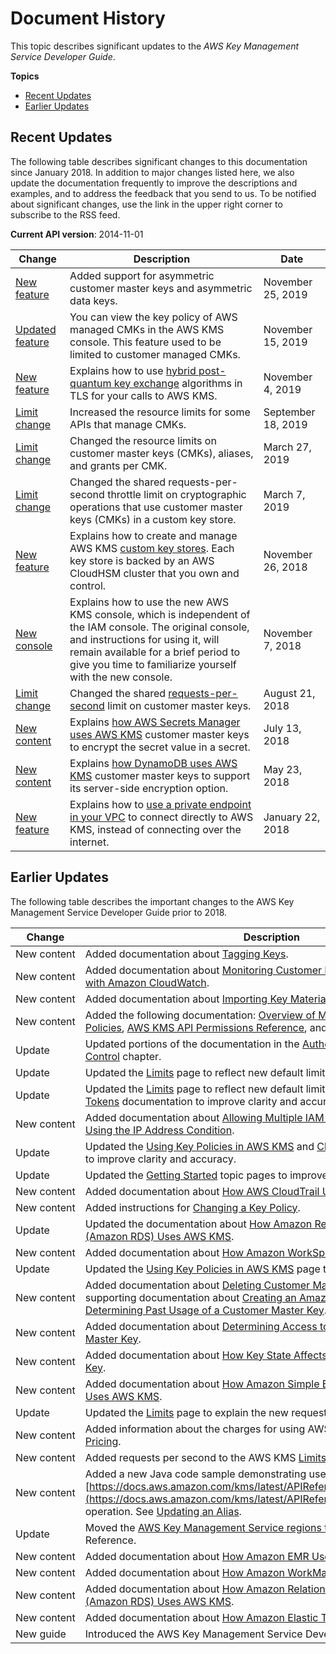 # Document History<a name="dochistory"></a>

This topic describes significant updates to the *AWS Key Management Service Developer Guide*\.

**Topics**
+ [Recent Updates](#recent-updates)
+ [Earlier Updates](#earlier-updates)

## Recent Updates<a name="recent-updates"></a>

The following table describes significant changes to this documentation since January 2018\. In addition to major changes listed here, we also update the documentation frequently to improve the descriptions and examples, and to address the feedback that you send to us\. To be notified about significant changes, use the link in the upper right corner to subscribe to the RSS feed\.

**Current API version**: 2014\-11\-01

| Change | Description | Date | 
| --- |--- |--- |
| [New feature](https://docs.aws.amazon.com/kms/latest/developerguide/symmetric-asymmetric.html.html) | Added support for asymmetric customer master keys and asymmetric data keys\. | November 25, 2019 | 
| [Updated feature](https://docs.aws.amazon.com/kms/latest/developerguide/key-policy-viewing.html) | You can view the key policy of AWS managed CMKs in the AWS KMS console\. This feature used to be limited to customer managed CMKs\. | November 15, 2019 | 
| [New feature](https://docs.aws.amazon.com/kms/latest/developerguide/pqtls.html) | Explains how to use [hybrid post\-quantum key exchange](https://docs.aws.amazon.com/kms/latest/developerguide/pqtls.html) algorithms in TLS for your calls to AWS KMS\. | November 4, 2019 | 
| [Limit change](https://docs.aws.amazon.com/kms/latest/developerguide/limits.html) | Increased the resource limits for some APIs that manage CMKs\. | September 18, 2019 | 
| [Limit change](https://docs.aws.amazon.com/kms/latest/developerguide/limits.html) | Changed the resource limits on customer master keys \(CMKs\), aliases, and grants per CMK\. | March 27, 2019 | 
| [Limit change](https://docs.aws.amazon.com/kms/latest/developerguide/limits.html#rps-key-stores) | Changed the shared requests\-per\-second throttle limit on cryptographic operations that use customer master keys \(CMKs\) in a custom key store\. | March 7, 2019 | 
| [New feature](https://docs.aws.amazon.com/kms/latest/developerguide/custom-key-store-overview.html) | Explains how to create and manage AWS KMS [custom key stores](https://docs.aws.amazon.com/kms/latest/developerguide/custom-key-store-overview.html)\. Each key store is backed by an AWS CloudHSM cluster that you own and control\. | November 26, 2018 | 
| [New console](https://docs.aws.amazon.com/kms/latest/developerguide/create-keys.html#create-keys-console) | Explains how to use the new AWS KMS console, which is independent of the IAM console\. The original console, and instructions for using it, will remain available for a brief period to give you time to familiarize yourself with the new console\. | November 7, 2018 | 
| [Limit change](https://docs.aws.amazon.com/kms/latest/developerguide/limits.html#requests-per-second) | Changed the shared [requests\-per\-second](https://docs.aws.amazon.com/kms/latest/developerguide/limits.html#requests-per-second) limit on customer master keys\. | August 21, 2018 | 
| [New content](https://docs.aws.amazon.com/kms/latest/developerguide/services-secrets-manager.html) | Explains [how AWS Secrets Manager uses AWS KMS](https://docs.aws.amazon.com/kms/latest/developerguide/services-secrets-manager.html) customer master keys to encrypt the secret value in a secret\. | July 13, 2018 | 
| [New content](https://docs.aws.amazon.com/kms/latest/developerguide/services-dynamodb.html) | Explains [how DynamoDB uses AWS KMS](https://docs.aws.amazon.com/kms/latest/developerguide/services-dynamodb.html) customer master keys to support its server\-side encryption option\. | May 23, 2018 | 
| [New feature](https://docs.aws.amazon.com/kms/latest/developerguide/kms-vpc-endpoint.html) | Explains how to [use a private endpoint in your VPC](https://docs.aws.amazon.com/kms/latest/developerguide/kms-vpc-endpoint.html) to connect directly to AWS KMS, instead of connecting over the internet\. | January 22, 2018 | 

## Earlier Updates<a name="earlier-updates"></a>

The following table describes the important changes to the AWS Key Management Service Developer Guide prior to 2018\.


| Change | Description | Date | 
| --- | --- | --- | 
| New content | Added documentation about [Tagging Keys](tagging-keys.md)\. | February 15, 2017 | 
| New content | Added documentation about [Monitoring Customer Master Keys](monitoring-overview.md) and [Monitoring with Amazon CloudWatch](monitoring-cloudwatch.md)\. | August 31, 2016 | 
| New content | Added documentation about [Importing Key Material](importing-keys.md)\. | August 11, 2016 | 
| New content | Added the following documentation: [Overview of Managing Access](control-access-overview.md), [Using IAM Policies](iam-policies.md), [AWS KMS API Permissions Reference](kms-api-permissions-reference.md), and [Using Policy Conditions](policy-conditions.md)\. | July 5, 2016 | 
| Update | Updated portions of the documentation in the [Authentication and Access Control](control-access.md) chapter\. | July 5, 2016 | 
| Update | Updated the [Limits](limits.md) page to reflect new default limits\. | May 31, 2016 | 
| Update | Updated the [Limits](limits.md) page to reflect new default limits, and updated the [Grant Tokens](concepts.md#grant_token) documentation to improve clarity and accuracy\. | April 11, 2016 | 
| New content | Added documentation about [Allowing Multiple IAM Users to Access a CMK](key-policy-modifying.md#key-policy-modifying-multiple-iam-users) and [Using the IP Address Condition](policy-conditions.md#conditions-aws-ip-address)\. | February 17, 2016 | 
| Update | Updated the [Using Key Policies in AWS KMS](key-policies.md) and [Changing a Key Policy](key-policy-modifying.md) pages to improve clarity and accuracy\. | February 17, 2016 | 
| Update | Updated the [Getting Started](getting-started.md) topic pages to improve clarity\. | January 5, 2016 | 
| New content | Added documentation about [How AWS CloudTrail Uses AWS KMS](services-cloudtrail.md)\. | November 18, 2015 | 
| New content | Added instructions for [Changing a Key Policy](key-policy-modifying.md)\. | November 18, 2015 | 
| Update | Updated the documentation about [How Amazon Relational Database Service \(Amazon RDS\) Uses AWS KMS](services-rds.md)\. | November 18, 2015 | 
| New content | Added documentation about [How Amazon WorkSpaces Uses AWS KMS](services-workspaces.md)\. | November 6, 2015 | 
| Update | Updated the [Using Key Policies in AWS KMS](key-policies.md) page to improve clarity\. | October 22, 2015 | 
| New content | Added documentation about [Deleting Customer Master Keys](deleting-keys.md), including supporting documentation about [Creating an Amazon CloudWatch Alarm](deleting-keys-creating-cloudwatch-alarm.md) and [Determining Past Usage of a Customer Master Key](deleting-keys-determining-usage.md)\. | October 15, 2015 | 
| New content | Added documentation about [Determining Access to an AWS KMS Customer Master Key](determining-access.md)\. | October 15, 2015 | 
| New content | Added documentation about [How Key State Affects Use of a Customer Master Key](key-state.md)\. | October 15, 2015 | 
| New content | Added documentation about [How Amazon Simple Email Service \(Amazon SES\) Uses AWS KMS](services-ses.md)\. | October 1, 2015 | 
| Update | Updated the [Limits](limits.md) page to explain the new requests per second limits\. | August 31, 2015 | 
| New content | Added information about the charges for using AWS KMS\. See [AWS KMS Pricing](overview.md#pricing)\. | August 14, 2015 | 
| New content | Added requests per second to the AWS KMS [Limits](limits.md)\. | June 11, 2015 | 
| New content | Added a new Java code sample demonstrating use of the [https://docs.aws.amazon.com/kms/latest/APIReference/API_UpdateAlias.html](https://docs.aws.amazon.com/kms/latest/APIReference/API_UpdateAlias.html) operation\. See [Updating an Alias](programming-aliases.md#update-alias)\. | June 1, 2015 | 
| Update | Moved the [AWS Key Management Service regions table](https://docs.aws.amazon.com/general/latest/gr/rande.html#kms_region) to the AWS General Reference\. | May 29, 2015 | 
| New content | Added documentation about [How Amazon EMR Uses AWS KMS](services-emr.md)\. | January 28, 2015 | 
| New content | Added documentation about [How Amazon WorkMail Uses AWS KMS](services-wm.md)\. | January 28, 2015 | 
| New content | Added documentation about [How Amazon Relational Database Service \(Amazon RDS\) Uses AWS KMS](services-rds.md)\. | January 6, 2015 | 
| New content | Added documentation about [How Amazon Elastic Transcoder Uses AWS KMS](services-et.md)\. | November 24, 2014 | 
| New guide | Introduced the AWS Key Management Service Developer Guide\. | November 12, 2014 | 